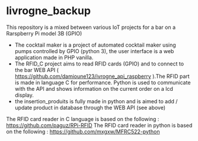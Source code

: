 # livrogne_backup

This repository is a mixed between various IoT projects for a bar on a Rarspberry Pi model 3B (GPIO)
- The cocktail maker is a project of automated cocktail maker using pumps controlled by GPIO (python 3), the user interface is a web application made in PHP vanilla.
- The RFID_C project aims to read RFID cards (GPIO) and to connect to the bar WEB API ( https://github.com/damioune123/ivrogne_api_raspberry ).The RFID part is made in language C for performance. Python is used to communicate with the API and shows information on the current order on a lcd display.
- the insertion_produits is fully made in python and is aimed to add / update product in database through the WEB API (see above)

The RFID card reader in C language is based on the following : https://github.com/paguz/RPi-RFID
The RFID card reader in python is based on the following : https://github.com/mxgxw/MFRC522-python
